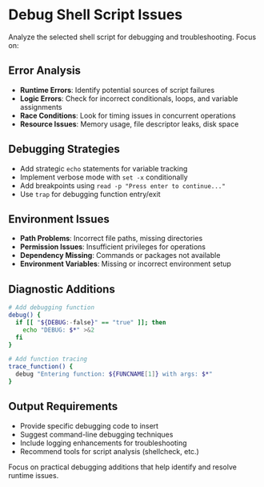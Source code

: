 # Debug Shell Script Issues

Analyze the selected shell script for debugging and troubleshooting. Focus on:

## Error Analysis

- **Runtime Errors**: Identify potential sources of script failures
- **Logic Errors**: Check for incorrect conditionals, loops, and variable assignments
- **Race Conditions**: Look for timing issues in concurrent operations
- **Resource Issues**: Memory usage, file descriptor leaks, disk space

## Debugging Strategies

- Add strategic `echo` statements for variable tracking
- Implement verbose mode with `set -x` conditionally
- Add breakpoints using `read -p "Press enter to continue..."`
- Use `trap` for debugging function entry/exit

## Environment Issues

- **Path Problems**: Incorrect file paths, missing directories
- **Permission Issues**: Insufficient privileges for operations
- **Dependency Missing**: Commands or packages not available
- **Environment Variables**: Missing or incorrect environment setup

## Diagnostic Additions

```bash
# Add debugging function
debug() {
  if [[ "${DEBUG:-false}" == "true" ]]; then
    echo "DEBUG: $*" >&2
  fi
}

# Add function tracing
trace_function() {
  debug "Entering function: ${FUNCNAME[1]} with args: $*"
}
```

## Output Requirements

- Provide specific debugging code to insert
- Suggest command-line debugging techniques
- Include logging enhancements for troubleshooting
- Recommend tools for script analysis (shellcheck, etc.)

Focus on practical debugging additions that help identify and resolve runtime issues.
